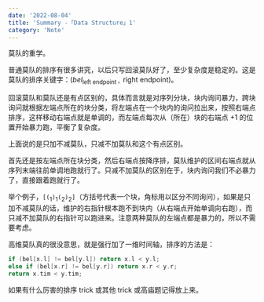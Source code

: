 ```yaml
---
date: '2022-08-04'
title: 'Summary -「Data Structure」1'
category: 'Note'
---
```


莫队的重学。

普通莫队的排序有很多讲究，以后只写回滚莫队好了，至少复杂度是稳定的。这是莫队的排序关键字：$(\textit{bel}_{ \text{left endpoint }}, \text{ right endpoint})$。

回滚莫队和莫队还是有点区别的，具体而言就是对序列分块，块内询问暴力，跨块询问就根据左端点所在的块分类，将左端点在一个块内的询问拉出来，按照右端点排序，这样移动右端点就是单调的，而左端点每次从（所在）块的右端点 $+1$ 的位置开始暴力跑，平衡了复杂度。

上面说的是只加不减莫队，只减不加莫队和这个有点区别。

首先还是按左端点所在块分类，然后右端点按降序排，莫队维护的区间右端点就从序列末端往前单调地跑就行了。只减不加莫队的区别在于，块内询问我们不必暴力了，直接跟着跑就行了。

举个例子，$\texttt{[}\texttt{(}_1\texttt{)}_1\texttt{(}_2\texttt{)}_2\texttt{]}$（方括号代表一个块，角标用以区分不同询问），如果是只加不减莫队的话，维护的右指针根本跑不到块内（从右端点开始单调向右跑），而只减不加莫队的右指针可以跑进来。注意两种莫队的左端点都是暴力的，所以不需要考虑。

高维莫队真的很没意思，就是强行加了一维时间轴，排序的方法是：

```cpp
if (bel[x.l] != bel[y.l]) return x.l < y.l;
else if (bel[x.r] != bel[y.r]) return x.r < y.r;
return x.tim < y.tim;
```

如果有什么厉害的排序 trick 或其他 trick 或高庙题记得放上来。